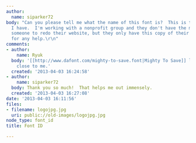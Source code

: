 ```yaml
---
author:
  name: siparker72
body: "Can you please tell me what the name of this font is?  This is the best picture
  I have.  I'm working with a nonprofit group and they don't have the money to hire
  someone to redo their website, but they only have this copy of their logo.  Thanks
  for any help.\r\n"
comments:
- author:
    name: Ryuk
  body: '[[http://www.dafont.com/mighty-to-save.font|Mighty To Save]] looks pretty
    close to me.'
  created: '2013-04-03 16:24:58'
- author:
    name: siparker72
  body: Thank you so much!  That helps me out immensely.
  created: '2013-04-03 16:27:08'
date: '2013-04-03 16:11:56'
files:
- filename: logojpg.jpg
  uri: public://old-images/logojpg.jpg
node_type: font_id
title: Font ID

---
```

